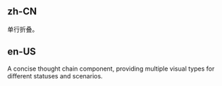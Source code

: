 ## zh-CN

单行折叠。

## en-US

A concise thought chain component, providing multiple visual types for different statuses and scenarios.
